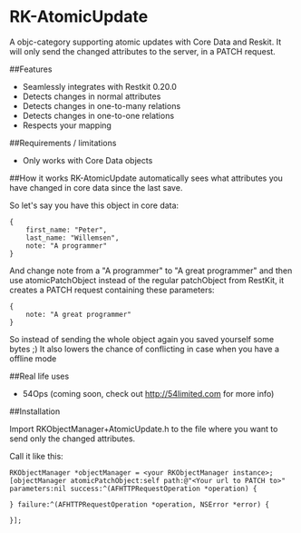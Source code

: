 RK-AtomicUpdate
===============

A objc-category supporting atomic updates with Core Data and Reskit.
It will only send the changed attributes to the server, in a PATCH request.

##Features
- Seamlessly integrates with Restkit 0.20.0
- Detects changes in normal attributes
- Detects changes in one-to-many relations
- Detects changes in one-to-one relations
- Respects your mapping

##Requirements / limitations
- Only works with Core Data objects

##How it works
RK-AtomicUpdate automatically sees what attributes you have changed in core data since the last save.

So let's say you have this object in core data:
	
	{
		first_name: "Peter",
		last_name: "Willemsen",
		note: "A programmer"
	}
	
And change note from a "A programmer" to "A great programmer" and then use atomicPatchObject instead of the regular patchObject from RestKit, it creates a PATCH request containing these parameters:

	{
		note: "A great programmer"
	}

So instead of sending the whole object again you saved yourself some bytes ;)
It also lowers the chance of conflicting in case when you have a offline mode

##Real life uses

- 54Ops (coming soon, check out http://54limited.com for more info)


##Installation

Import RKObjectManager+AtomicUpdate.h to the file where you want to send only the changed attributes.

Call it like this:

	RKObjectManager *objectManager = <your RKObjectManager instance>;
	[objectManager atomicPatchObject:self path:@"<Your url to PATCH to>" parameters:nil success:^(AFHTTPRequestOperation *operation) {
    
	} failure:^(AFHTTPRequestOperation *operation, NSError *error) {
	
	}];